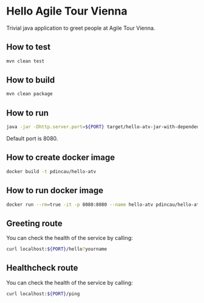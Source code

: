 # Hello Agile Tour Vienna

Trivial java application to greet people at Agile Tour Vienna.

## How to test

```sh
mvn clean test
```

## How to build

```sh
mvn clean package
```

## How to run

```sh
java -jar -Dhttp.server.port=${PORT} target/hello-atv-jar-with-dependencies.jar
```

Default port is 8080.

## How to create docker image

```sh
docker build -t pdincau/hello-atv
```

## How to run docker image

```sh
docker run --rm=true -it -p 8080:8080 --name hello-atv pdincau/hello-atv
```

## Greeting route

You can check the health of the service by calling:

```sh
curl localhost:${PORT}/hello?yourname
```

## Healthcheck route

You can check the health of the service by calling:

```sh
curl localhost:${PORT}/ping
```
